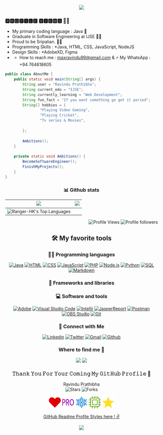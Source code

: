 <p align="center">
  <img src="https://readme-typing-svg.herokuapp.com?color=%2364F74E&center=true&vCenter=true&width=440&height=45&lines=Hi%2C+I'm+Ravindu+Prathibha;Software+Engineer+Student;And+an+Open+Source+Supporter">
</p >

### 🅿🆁🅾🅵🅸🅻🅴 🆅🅸🅴🆆🆂 🕵️‍♂️
- My primary coding language : Java 🧒
- Graduate in Software Engineering at IJSE 👨‍🎓
- Proud to be Sripalian. 💙🧡
- Programming Skills : *Java, HTML, CSS, JavaScript, NodeJS
- Design Skills : *AdobeXD, Figma
- - How to reach me : maxravindu99@gmail.com & ⚡ My WhatsApp : +94 764618605

```java
public class AboutMe {
    public static void main(String[] args) {
        String user = "Ravindu Prathibha";
        String current_edu = "IJSE";
        String currently_learning = "Web Development";
        String fun_fact = "If you want something go get it period";
        String[] hobbies = {
                "Playing Video Gaming",
                "Playing Cricket",
                "Tv series & Movies",
                
        };

        Ambitions();
    }

    private static void Ambitions() {
        BecomeSoftwareEngineer();
        FinishMyProjects();
    }
}
```
<h3 align="center">📊 Github stats</h3>

<img src="https://github-readme-stats.vercel.app/api?username=Ranger-HK&&show_icons=true&count_private=true&theme=blue-green&hide_border=true">|<img src="https://github-readme-streak-stats.herokuapp.com?user=Ranger-HK&theme=github-dark&hide_border=true&date_format=%5BY%20%5DM%20j&background=081F8D15"/>
|---|---|
<img alt="Ranger-HK's Top Languages" src="https://github-readme-stats.vercel.app/api/top-langs/?username=Ranger-HK&langs_count=8&layout=compact&theme=react&hide_border=true&bg_color=1F222E&title_color=F85D7F&icon_color=F8D866&hide=Jupyter%20Notebook" height="192px"/>|
<p align="Right">
  <img alt="Profile Views" src="https://komarev.com/ghpvc/?username=Ranger-HK&color=brightgreen">
  <img alt="Profile followers" src="https://img.shields.io/github/followers/Ravinduprathibha">
</p>
<h2 align="center">🛠️ My favorite tools</h2>
 
<h3 align="center">👨‍💻 Programming languages</h3>

<p align="center">
  <a href="https://github.com/search?q=user%Ranger-HK+language%3Ajava"><img alt="Java" src="https://img.shields.io/badge/Java-007396.svg?logo=java&logoColor=white"></a>
  <a href="https://github.com/search?q=user%Ranger-HK+language%3Ahtml"><img alt="HTML" src="https://img.shields.io/badge/HTML-E34F26.svg?logo=html5&logoColor=white"></a>
  <a href="https://github.com/search?q=user%Ranger-HK+language%3Acss"><img alt="CSS" src="https://img.shields.io/badge/CSS-1572B6.svg?logo=css3&logoColor=white"></a>
  <a href="https://github.com/search?q=user%Ranger-HK+language%3Ajavascript"><img alt="JavaScript" src="https://img.shields.io/badge/JavaScript-F7DF1E.svg?logo=javascript&logoColor=black"></a>
  <a href="https://github.com/search?q=user%Ranger-HK+language%3Aphp"><img alt="PHP" src="https://img.shields.io/badge/PHP-777BB4.svg?logo=php&logoColor=white"></a>
  <a href="https://github.com/search?q=user%Ranger-HK+language%3Ajavascript"><img alt="Node.js" src="https://img.shields.io/badge/Node.js-43853D.svg?logo=node.js&logoColor=white"></a>
  <a href="https://github.com/search?q=user%Ranger-HK+language%3Apython"><img alt="Python" src="https://img.shields.io/badge/Python-14354C.svg?logo=python&logoColor=white"></a>
  <a href="https://github.com/search?q=user%Ranger-HK+language%3Asql"><img alt="SQL" src="https://custom-icon-badges.herokuapp.com/badge/SQL-025E8C.svg?logo=database&logoColor=white"></a>
  <a href="https://github.com/search?q=user%Ranger-HK+language%3Amarkdown"><img alt="Markdown" src="https://img.shields.io/badge/Markdown-000000.svg?logo=markdown&logoColor=white"></a>

</p>
<h3 align="center">🧰 Frameworks and libraries</h3>

<h3 align="center">💻 Software and tools</h3>

<p align="center">
  <a href="#"><img alt="Adobe" src="https://img.shields.io/badge/Adobe-FF0000.svg?logo=adobe&logoColor=white"></a>
  <a href="#"><img alt="Visual Studio Code" src="https://img.shields.io/badge/Visual%20Studio%20Code-0078d7.svg?logo=visual-studio-code&logoColor=white"></a>
	<a href="#"><img alt="Intellij" src="https://img.shields.io/badge/IntelliJ&nbsp;IDEA-021B37.svg?logo=intellij-idea&logoColor=white"></a>
  <a href="#"><img alt="JasperReport" src="https://custom-icon-badges.herokuapp.com/badge/-Jasper%20Report-4A8CCA"></a>
  <a href="#"><img alt="Postman" src="https://img.shields.io/badge/Postman-FF6C37?logo=postman&logoColor=white"></a>
  <a href="#"><img alt="OBS Studio" src="https://img.shields.io/badge/-OBS%20Studio-302E31?logo=obs-studio&logoColor=white"></a>
  <a href="#"><img alt="Git" src="https://img.shields.io/badge/Git-F05033.svg?logo=git&logoColor=white"></a>

</p>
<h3 align="center">🔗 Connect with Me</h3>

<p align="center">
  <a href="https://www.linkedin.com/in/ravindu-prathibha-b443aa225/"><img alt="Linkedin" title="Ravindu Prathibha Linkedin" src="https://img.shields.io/badge/LinkedIn-0077B5?style=for-the-badge&logo=linkedin&logoColor=white"></a>
  <a href="https://twitter.com/home"><img alt="Twitter" title="Ravindu Prathibha Twitter" src="https://img.shields.io/badge/Twitter-1DA1F2?style=for-the-badge&logo=twitter&logoColor=white"></a>
  <a href="mailto:maxravindu99@gmail.com"><img alt="Gmail" title="Ravindu Prathibha Gmail" src="https://img.shields.io/badge/Gmail-D14836?style=for-the-badge&logo=gmail&logoColor=white"></a>
  <a href="https://github.com/Ranger-HK/Ranger-HK"><img alt="Github" title="Ravindu Prathibha Github" src="https://img.shields.io/badge/GitHub-320021?style=for-the-badge&logo=github&logoColor=white"></a>
	
</p>

<h3 align="center">
Where to find me 🤙
</h3>
<div align="center">


[<img height="25" src = "https://img.shields.io/badge/Whatsapp-00614A.svg?&style=for-the-badge&logo=WhatsApp&logoColor=white">][WhatsApp]
[<img height="25" src = "https://img.shields.io/badge/telegram-00614A.svg?&style=for-the-badge&logo=telegram&logoColor=white">][Telegram]


</div>




[WhatsApp]: https://wa.me/0764618605
[Telegram]:https://web.telegram.org/k/

<h3 align="center">𝚃𝚑𝚊𝚗𝚔 𝚈𝚘𝚞 𝙵𝚘𝚛 𝚈𝚘𝚞𝚛 𝙲𝚘𝚖𝚒𝚗𝚐 𝙼𝚢 𝙶𝚒𝚝𝙷𝚞𝚋 𝙿𝚛𝚘𝚏𝚒𝚕𝚎 🤝</h3>
<p align="center">Ravindu Prathibha<br>
<img alt="Stars" src="https://img.shields.io/github/stars/Ranger-HK/Ranger-HK?style=flat-square&labelColor=343b41"/>
<img alt="Forks" src="https://img.shields.io/github/forks/Ranger-HK/Ranger-HK?style=flat-square&labelColor=343b41"/>
</p>

<p align="center">
<a href='https://docs.github.com/en/github/supporting-the-open-source-community-with-github-sponsors'><img src='https://raw.githubusercontent.com/acervenky/animated-github-badges/master/assets/sponsorbadge.gif' width='40' height='40'></a> 
<a href='https://github.com/pricing'><img src='https://raw.githubusercontent.com/acervenky/animated-github-badges/master/assets/pro.gif' width='40' height='40'></a>
<a href='https://archiveprogram.github.com/'><img src='https://raw.githubusercontent.com/acervenky/animated-github-badges/master/assets/acbadge.gif' width='40' height='40'></a>
<a href='https://docs.github.com/en/developers'><img src='https://raw.githubusercontent.com/acervenky/animated-github-badges/master/assets/devbadge.gif' width='40' height='40'></a>
<a href='https://stars.github.com/'><img src='https://raw.githubusercontent.com/acervenky/animated-github-badges/master/assets/starbadge.gif' width='40' height='40'></a>
</p>

<p align="center">
<a href="https://github.com/Ranger-HK/Readme-File-Styles">
GitHub Readme Profile Styles here ! ✌
</a>
</p>

<p align="center">
  <img src="https://capsule-render.vercel.app/api?type=waving&color=gradient&height=80&section=footer"/>
</p>

